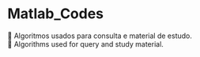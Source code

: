 # Matlab_Codes
🌺 Algoritmos usados para consulta e material de estudo. <br>
🌼 Algorithms used for query and study material.

